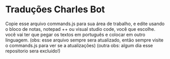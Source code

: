 # Traduções Charles Bot

Copie esse arquivo commands.js para sua área de trabalho, e edite usando o bloco de notas, notepad ++ ou visual studio code, você que escolhe. você vai ter que pegar os textos em português e colocar em outro linguagem.
(obs: esse arquivo sempre sera atualizado, então sempre visite o commands.js para ver se a atualizações)
(outra obs: algum dia esse repositorio sera excluido!)
